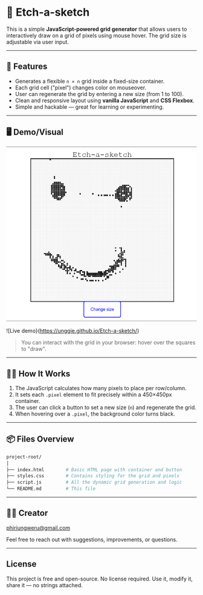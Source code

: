 # 🧱 Etch-a-sketch 

This is a simple **JavaScript-powered grid generator** that allows users to interactively draw on a grid of pixels using mouse hover. The grid size is adjustable via user input.

---

## 🚀 Features

- Generates a flexible `n × n` grid inside a fixed-size container.
- Each grid cell ("pixel") changes color on mouseover.
- User can regenerate the grid by entering a new size (from 1 to 100).
- Clean and responsive layout using **vanilla JavaScript** and **CSS Flexbox**.
- Simple and hackable — great for learning or experimenting.

---

## 🖥️ Demo/Visual
![Screenshot of the project](./image/image.png)
<!-- <img src="https://via.placeholder.com/450x450.png?text=Demo+Placeholder" width="400" alt="Grid Demo" /> -->
![Live demo}(https://unggie.github.io/Etch-a-sketch/)
> You can interact with the grid in your browser: hover over the squares to "draw".

---

## 🧑‍💻 How It Works

1. The JavaScript calculates how many pixels to place per row/column.
2. It sets each `.pixel` element to fit precisely within a 450×450px container.
3. The user can click a button to set a new size (`n`) and regenerate the grid.
4. When hovering over a `.pixel`, the background color turns black.

---

## 📦 Files Overview

```bash
project-root/
│
├── index.html        # Basic HTML page with container and button
├── styles.css        # Contains styling for the grid and pixels
├── script.js         # All the dynamic grid generation and logic
└── README.md         # This file
```
---

## 🙋‍♂️ Creator

phiriungweru@gmail.com

Feel free to reach out with suggestions, improvements, or questions.

---

## License
This project is free and open-source.
No license required. Use it, modify it, share it — no strings attached.
